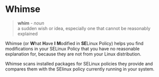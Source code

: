 # Whimse

> **whim** - _noun_  
> a sudden wish or idea, especially one that cannot be reasonably explained

Whimse (or **W**hat **H**ave **I** **M**odified in **SE**Linux Policy) helps
you find modifications in your SELinux Policy that you have no reasonable
explanation for, because they are not from your Linux distribution.

Whimse scans installed packages for SELinux policies they provide and compares
them with the SElinux policy currently running in your system.
